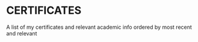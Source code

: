 # CERTIFICATES
A list of my certificates and relevant academic info ordered by most recent and relevant
